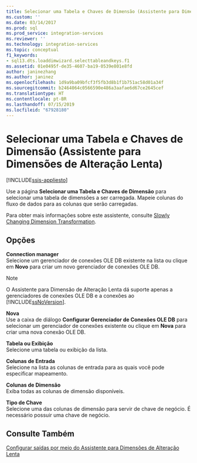 ```yaml
---
title: Selecionar uma Tabela e Chaves de Dimensão (Assistente para Dimensões de Alteração Lenta) | Microsoft Docs
ms.custom: ''
ms.date: 03/14/2017
ms.prod: sql
ms.prod_service: integration-services
ms.reviewer: ''
ms.technology: integration-services
ms.topic: conceptual
f1_keywords:
- sql13.dts.loaddimwizard.selecttableandkeys.f1
ms.assetid: 01e0495f-de35-4607-ba19-0539e801e8fd
author: janinezhang
ms.author: janinez
ms.openlocfilehash: 1d9a9ba09bfcf3f5fb3d8b1f1b751ac58d01a34f
ms.sourcegitcommit: b2464064c0566590e486a3aafae6d67ce2645cef
ms.translationtype: HT
ms.contentlocale: pt-BR
ms.lasthandoff: 07/15/2019
ms.locfileid: "67928180"
---
```

# <a name="select-a-dimension-table-and-keys-slowly-changing-dimension-wizard"></a>Selecionar uma Tabela e Chaves de Dimensão (Assistente para Dimensões de Alteração Lenta)

[!INCLUDE[ssis-appliesto](../../../includes/ssis-appliesto-ssvrpluslinux-asdb-asdw-xxx.md)]


  Use a página **Selecionar uma Tabela e Chaves de Dimensão** para selecionar uma tabela de dimensões a ser carregada. Mapeie colunas do fluxo de dados para as colunas que serão carregadas.  
  
 Para obter mais informações sobre este assistente, consulte [Slowly Changing Dimension Transformation](../../../integration-services/data-flow/transformations/slowly-changing-dimension-transformation.md).  
  
## <a name="options"></a>Opções  
 **Connection manager**  
 Selecione um gerenciador de conexões OLE DB existente na lista ou clique em **Novo** para criar um novo gerenciador de conexões OLE DB.  
  
> [!NOTE]  
>  O Assistente para Dimensão de Alteração Lenta dá suporte apenas a gerenciadores de conexões OLE DB e a conexões ao [!INCLUDE[ssNoVersion](../../../includes/ssnoversion-md.md)].  
  
 **Nova**  
 Use a caixa de diálogo **Configurar Gerenciador de Conexões OLE DB** para selecionar um gerenciador de conexões existente ou clique em **Nova** para criar uma nova conexão OLE DB.  
  
 **Tabela ou Exibição**  
 Selecione uma tabela ou exibição da lista.  
  
 **Colunas de Entrada**  
 Selecione na lista as colunas de entrada para as quais você pode especificar mapeamento.  
  
 **Colunas de Dimensão**  
 Exiba todas as colunas de dimensão disponíveis.  
  
 **Tipo de Chave**  
 Selecione uma das colunas de dimensão para servir de chave de negócio. É necessário possuir uma chave de negócio.  
  
## <a name="see-also"></a>Consulte Também  
 [Configurar saídas por meio do Assistente para Dimensões de Alteração Lenta](../../../integration-services/data-flow/transformations/configure-outputs-using-the-slowly-changing-dimension-wizard.md)  
  
  
